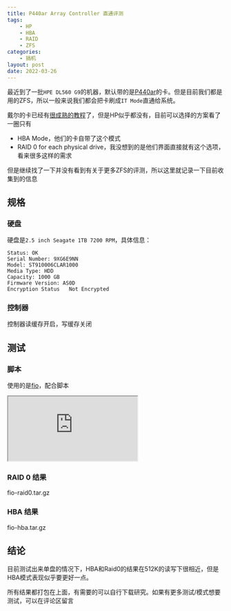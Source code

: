 ```yaml
---
title: P440ar Array Controller 直通评测
tags: 
    - HP
    - HBA
    - RAID
    - ZFS
categories:
    - 搞机
layout: post
date: 2022-03-26
---
```


最近到了一批`HPE DL560 G9`的机器，默认带的是[P440ar](https://support.hpe.com/hpesc/public/docDisplay?docId=emr_na-c04496202)的卡。但是目前我们都是用的ZFS，所以一般来说我们都会把卡刷成`IT Mode`直通给系统。  

戴尔的卡已经有[很成熟的教程](https://fohdeesha.com/docs/index.html)了，但是HP似乎都没有，目前可以选择的方案看了一圈只有

- HBA Mode，他们的卡自带了这个模式
- RAID 0 for each physical drive，我没想到的是他们界面直接就有这个选项，看来很多这样的需求

但是继续找了一下并没有看到有关于更多ZFS的评测，所以这里就记录一下目前收集到的信息

## 规格

### 硬盘

硬盘是`2.5 inch Seagate 1TB 7200 RPM`，具体信息：

```
Status: OK
Serial Number: 9XG6E9NN
Model: ST910006CLAR1000
Media Type: HDD
Capacity: 1000 GB
Firmware Version: AS0D
Encryption Status	Not Encrypted
```

### 控制器

控制器读缓存开启，写缓存关闭

## 测试

### 脚本

使用的是[fio](https://github.com/axboe/fio)，配合脚本  

<iframe src="https://gist.github.com/sudhanshu-15/8bab656a910829ab9c32d7700c570be6.pibb"></iframe>

### RAID 0 结果

<a :href="raid0">fio-raid0.tar.gz</a>

### HBA 结果

<a :href="hba">fio-hba.tar.gz</a>

## 结论

目前测试出来单盘的情况下，HBA和Raid0的结果在512K的读写下很相近，但是HBA模式表现似乎要更好一点。

所有结果都打包在上面，有需要的可以自行下载研究。如果有更多测试/模式想要测试，可以在评论区留言

<script>
export default {
    data () {
        return {
            raid0: require("../_assets/file/p440ar-ctrl-benchmark/fio-raid0.tar.gz"),
            hba: require("../_assets/file/p440ar-ctrl-benchmark/fio-hba.tar.gz"),
        }
    },
}
</script>